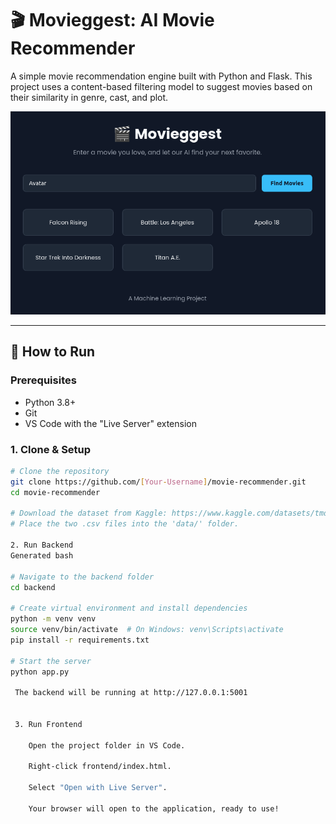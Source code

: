 # 🎬 Movieggest: AI Movie Recommender

A simple movie recommendation engine built with Python and Flask. This project uses a content-based filtering model to suggest movies based on their similarity in genre, cast, and plot.

 
![alt text](image.png)

---

## 🚀 How to Run

### **Prerequisites**
- Python 3.8+
- Git
- VS Code with the "Live Server" extension

### **1. Clone & Setup**
```bash
# Clone the repository
git clone https://github.com/[Your-Username]/movie-recommender.git
cd movie-recommender

# Download the dataset from Kaggle: https://www.kaggle.com/datasets/tmdb/tmdb-movie-metadata
# Place the two .csv files into the 'data/' folder.

2. Run Backend
Generated bash
      
# Navigate to the backend folder
cd backend

# Create virtual environment and install dependencies
python -m venv venv
source venv/bin/activate  # On Windows: venv\Scripts\activate
pip install -r requirements.txt

# Start the server
python app.py

 The backend will be running at http://127.0.0.1:5001


 3. Run Frontend

    Open the project folder in VS Code.

    Right-click frontend/index.html.

    Select "Open with Live Server".

    Your browser will open to the application, ready to use!